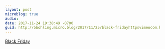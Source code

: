 ```yaml
---
layout: post
microblog: true
audio: 
date: 2017-11-24 19:38:49 -0700
guid: http://bbohling.micro.blog/2017/11/25/black-fridayhttpsvimeocom.html
---
```

[Black Friday](https://vimeo.com/244408548)
